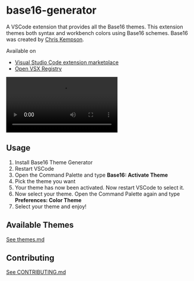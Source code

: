 # base16-generator

A VSCode extension that provides all the Base16 themes. This extension themes both syntax and workbench colors using Base16 schemes. Base16 was created by [Chris Kempson](http://chriskempson.com).

Available on
- [Visual Studio Code extension marketplace](https://marketplace.visualstudio.com/items?itemName=golf1052.base16-generator)
- [Open VSX Registry](https://open-vsx.org/extension/golf1052/base16-generator)

![](https://thumbs.gfycat.com/BriefEnlightenedAlligatorsnappingturtle-mobile.mp4)

## Usage

1. Install Base16 Theme Generator
2. Restart VSCode
3. Open the Command Palette and type **Base16: Activate Theme**
4. Pick the theme you want
5. Your theme has now been activated. Now restart VSCode to select it.
6. Now select your theme. Open the Command Palette again and type **Preferences: Color Theme**
7. Select your theme and enjoy!

## Available Themes

[See themes.md](themes.md)

## Contributing

[See CONTRIBUTING.md](CONTRIBUTING.md)

